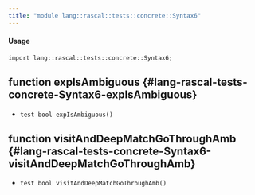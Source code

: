 ```yaml
---
title: "module lang::rascal::tests::concrete::Syntax6"
---
```


#### Usage

`import lang::rascal::tests::concrete::Syntax6;`


## function expIsAmbiguous {#lang-rascal-tests-concrete-Syntax6-expIsAmbiguous}

* ``test bool expIsAmbiguous()``

## function visitAndDeepMatchGoThroughAmb {#lang-rascal-tests-concrete-Syntax6-visitAndDeepMatchGoThroughAmb}

* ``test bool visitAndDeepMatchGoThroughAmb()``

